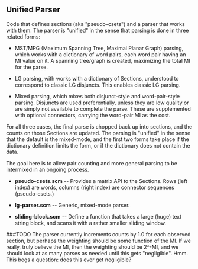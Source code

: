 Unified Parser
--------------
Code that defines sections (aka "pseudo-csets") and a parser that
works with them. The parser is "unified" in the sense that parsing
is done in three related forms:

* MST/MPG (Maximum Spanning Tree, Maximal Planar Graph) parsing,
  which works with a dictionary of word pairs, each word pair having
  an MI value on it. A spanning tree/graph is created, maximizing the
  total MI for the parse.

* LG parsing, with works with a dictionary of Sections, understood to
  correspond to classic LG disjuncts. This enables classic LG parsing.

* Mixed parsing, which mixes both disjunct-style and word-pair-style
  parsing. Disjuncts are used preferentially, unless they are low
  quality or are simply not available to complete the parse. These are
  supplemented with optional connectors, carrying the word-pair MI as
  the cost.

For all three cases, the final parse is chopped back up into sections,
and the counts on those Sections are updated. The parsing is "unified"
in the sense that the default is the mixed-mode, and the first two forms
take place if the dictionary definition limits the form, or if the
dictionary does not contain the data.

The goal here is to allow pair counting and more general parsing to be
intermixed in an ongoing process.

* __pseudo-csets.scm__  -- Provides a matrix API to the Sections. Rows
                           (left index) are words, columns (right index)
                           are connector sequences (pseudo-csets.)
* __lg-parser.scm__     -- Generic, mixed-mode parser.

* __sliding-block.scm__ -- Define a function that takes a large (huge)
                           text string block, and scans it with a rather
                           smaller sliding window.

###TODO
The parser currently increments counts by 1.0 for each observed section,
but perhaps the weighting should be some function of the MI. If we
really, truly believe the MI, then the weighting should be 2^-MI, and
we should look at as many parses as needed until this gets "negligible".
Hmm. This begs a question: does this ever get negligible?
